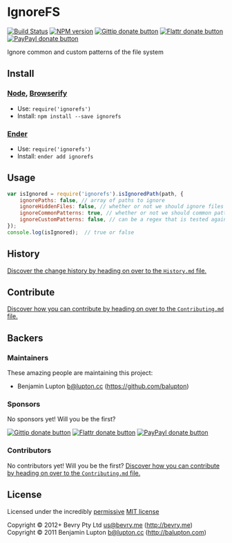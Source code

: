 
<!-- TITLE/ -->

# IgnoreFS

<!-- /TITLE -->


<!-- BADGES/ -->

[![Build Status](http://img.shields.io/travis-ci/bevry/ignorefs.png?branch=master)](http://travis-ci.org/bevry/ignorefs "Check this project's build status on TravisCI")
[![NPM version](http://badge.fury.io/js/ignorefs.png)](https://npmjs.org/package/ignorefs "View this project on NPM")
[![Gittip donate button](http://img.shields.io/gittip/bevry.png)](https://www.gittip.com/bevry/ "Donate weekly to this project using Gittip")
[![Flattr donate button](http://img.shields.io/flattr/donate.png?color=yellow)](http://flattr.com/thing/344188/balupton-on-Flattr "Donate monthly to this project using Flattr")
[![PayPayl donate button](http://img.shields.io/paypal/donate.png?color=yellow)](https://www.paypal.com/cgi-bin/webscr?cmd=_s-xclick&hosted_button_id=QB8GQPZAH84N6 "Donate once-off to this project using Paypal")

<!-- /BADGES -->


<!-- DESCRIPTION/ -->

Ignore common and custom patterns of the file system

<!-- /DESCRIPTION -->


<!-- INSTALL/ -->

## Install

### [Node](http://nodejs.org/), [Browserify](http://browserify.org/)
- Use: `require('ignorefs')`
- Install: `npm install --save ignorefs`

### [Ender](http://ender.jit.su/)
- Use: `require('ignorefs')`
- Install: `ender add ignorefs`

<!-- /INSTALL -->


## Usage

``` javascript
var isIgnored = require('ignorefs').isIgnoredPath(path, {
	ignorePaths: false, // array of paths to ignore
	ignoreHiddenFiles: false, // whether or not we should ignore files that start with a dot
	ignoreCommonPatterns: true, // whether or not we should common patterns like "thumbs.db" etc, uses https://github.com/bevry/ignorepatterns
	ignoreCustomPatterns: false, // can be a regex that is tested against the basename of the file and the file's path
});
console.log(isIgnored);  // true or false
```


<!-- HISTORY/ -->

## History
[Discover the change history by heading on over to the `History.md` file.](https://github.com/bevry/ignorefs/blob/master/History.md#files)

<!-- /HISTORY -->


<!-- CONTRIBUTE/ -->

## Contribute

[Discover how you can contribute by heading on over to the `Contributing.md` file.](https://github.com/bevry/ignorefs/blob/master/Contributing.md#files)

<!-- /CONTRIBUTE -->


<!-- BACKERS/ -->

## Backers

### Maintainers

These amazing people are maintaining this project:

- Benjamin Lupton <b@lupton.cc> (https://github.com/balupton)

### Sponsors

No sponsors yet! Will you be the first?

[![Gittip donate button](http://img.shields.io/gittip/bevry.png)](https://www.gittip.com/bevry/ "Donate weekly to this project using Gittip")
[![Flattr donate button](http://img.shields.io/flattr/donate.png?color=yellow)](http://flattr.com/thing/344188/balupton-on-Flattr "Donate monthly to this project using Flattr")
[![PayPayl donate button](http://img.shields.io/paypal/donate.png?color=yellow)](https://www.paypal.com/cgi-bin/webscr?cmd=_s-xclick&hosted_button_id=QB8GQPZAH84N6 "Donate once-off to this project using Paypal")

### Contributors

No contributors yet! Will you be the first?
[Discover how you can contribute by heading on over to the `Contributing.md` file.](https://github.com/bevry/ignorefs/blob/master/Contributing.md#files)

<!-- /BACKERS -->


<!-- LICENSE/ -->

## License

Licensed under the incredibly [permissive](http://en.wikipedia.org/wiki/Permissive_free_software_licence) [MIT license](http://creativecommons.org/licenses/MIT/)

Copyright &copy; 2012+ Bevry Pty Ltd <us@bevry.me> (http://bevry.me)
<br/>Copyright &copy; 2011 Benjamin Lupton <b@lupton.cc> (http://balupton.com)

<!-- /LICENSE -->


